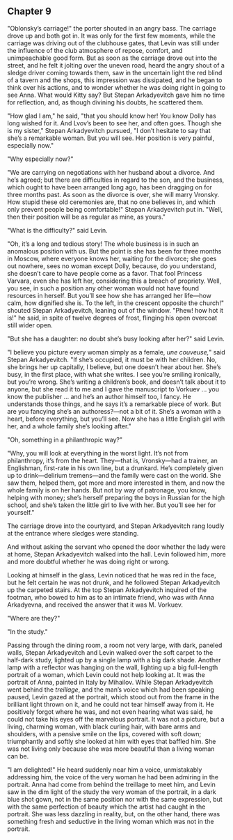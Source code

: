 ## Chapter 9


"Oblonsky’s carriage!" the porter shouted in an angry bass. The carriage
drove up and both got in. It was only for the first few moments, while
the carriage was driving out of the clubhouse gates, that Levin was
still under the influence of the club atmosphere of repose, comfort, and
unimpeachable good form. But as soon as the carriage drove out into the
street, and he felt it jolting over the uneven road, heard the angry
shout of a sledge driver coming towards them, saw in the uncertain light
the red blind of a tavern and the shops, this impression was dissipated,
and he began to think over his actions, and to wonder whether he was
doing right in going to see Anna. What would Kitty say? But Stepan
Arkadyevitch gave him no time for reflection, and, as though divining
his doubts, he scattered them.

"How glad I am," he said, "that you should know her! You know Dolly has
long wished for it. And Lvov’s been to see her, and often goes. Though
she is my sister," Stepan Arkadyevitch pursued, "I don’t hesitate to say
that she’s a remarkable woman. But you will see. Her position is very
painful, especially now."

"Why especially now?"

"We are carrying on negotiations with her husband about a divorce. And
he’s agreed; but there are difficulties in regard to the son, and the
business, which ought to have been arranged long ago, has been dragging
on for three months past. As soon as the divorce is over, she will marry
Vronsky. How stupid these old ceremonies are, that no one believes in,
and which only prevent people being comfortable!" Stepan Arkadyevitch
put in. "Well, then their position will be as regular as mine, as
yours."

"What is the difficulty?" said Levin.

"Oh, it’s a long and tedious story! The whole business is in such an
anomalous position with us. But the point is she has been for three
months in Moscow, where everyone knows her, waiting for the divorce; she
goes out nowhere, sees no woman except Dolly, because, do you
understand, she doesn’t care to have people come as a favor. That fool
Princess Varvara, even she has left her, considering this a breach of
propriety. Well, you see, in such a position any other woman would not
have found resources in herself. But you’ll see how she has arranged her
life—how calm, how dignified she is. To the left, in the crescent
opposite the church!" shouted Stepan Arkadyevitch, leaning out of the
window. "Phew! how hot it is!" he said, in spite of twelve degrees of
frost, flinging his open overcoat still wider open.

"But she has a daughter: no doubt she’s busy looking after her?" said
Levin.

"I believe you picture every woman simply as a female, _une couveuse,_"
said Stepan Arkadyevitch. "If she’s occupied, it must be with her
children. No, she brings her up capitally, I believe, but one doesn’t
hear about her. She’s busy, in the first place, with what she writes. I
see you’re smiling ironically, but you’re wrong. She’s writing a
children’s book, and doesn’t talk about it to anyone, but she read it to
me and I gave the manuscript to Vorkuev ... you know the publisher ...
and he’s an author himself too, I fancy. He understands those things,
and he says it’s a remarkable piece of work. But are you fancying she’s
an authoress?—not a bit of it. She’s a woman with a heart, before
everything, but you’ll see. Now she has a little English girl with her,
and a whole family she’s looking after."

"Oh, something in a philanthropic way?"

"Why, you will look at everything in the worst light. It’s not from
philanthropy, it’s from the heart. They—that is, Vronsky—had a trainer,
an Englishman, first-rate in his own line, but a drunkard. He’s
completely given up to drink—delirium tremens—and the family were cast
on the world. She saw them, helped them, got more and more interested in
them, and now the whole family is on her hands. But not by way of
patronage, you know, helping with money; she’s herself preparing the
boys in Russian for the high school, and she’s taken the little girl to
live with her. But you’ll see her for yourself."

The carriage drove into the courtyard, and Stepan Arkadyevitch rang
loudly at the entrance where sledges were standing.

And without asking the servant who opened the door whether the lady were
at home, Stepan Arkadyevitch walked into the hall. Levin followed him,
more and more doubtful whether he was doing right or wrong.

Looking at himself in the glass, Levin noticed that he was red in the
face, but he felt certain he was not drunk, and he followed Stepan
Arkadyevitch up the carpeted stairs. At the top Stepan Arkadyevitch
inquired of the footman, who bowed to him as to an intimate friend, who
was with Anna Arkadyevna, and received the answer that it was M.
Vorkuev.

"Where are they?"

"In the study."

Passing through the dining room, a room not very large, with dark,
paneled walls, Stepan Arkadyevitch and Levin walked over the soft carpet
to the half-dark study, lighted up by a single lamp with a big dark
shade. Another lamp with a reflector was hanging on the wall, lighting
up a big full-length portrait of a woman, which Levin could not help
looking at. It was the portrait of Anna, painted in Italy by Mihailov.
While Stepan Arkadyevitch went behind the _treillage_, and the man’s
voice which had been speaking paused, Levin gazed at the portrait, which
stood out from the frame in the brilliant light thrown on it, and he
could not tear himself away from it. He positively forgot where he was,
and not even hearing what was said, he could not take his eyes off the
marvelous portrait. It was not a picture, but a living, charming woman,
with black curling hair, with bare arms and shoulders, with a pensive
smile on the lips, covered with soft down; triumphantly and softly she
looked at him with eyes that baffled him. She was not living only
because she was more beautiful than a living woman can be.

"I am delighted!" He heard suddenly near him a voice, unmistakably
addressing him, the voice of the very woman he had been admiring in the
portrait. Anna had come from behind the treillage to meet him, and Levin
saw in the dim light of the study the very woman of the portrait, in a
dark blue shot gown, not in the same position nor with the same
expression, but with the same perfection of beauty which the artist had
caught in the portrait. She was less dazzling in reality, but, on the
other hand, there was something fresh and seductive in the living woman
which was not in the portrait.



